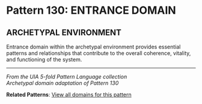 # Pattern 130: ENTRANCE DOMAIN

## ARCHETYPAL ENVIRONMENT

Entrance domain within the archetypal environment provides essential patterns and relationships that contribute to the overall coherence, vitality, and functioning of the system.

---

*From the UIA 5-fold Pattern Language collection*  
*Archetypal domain adaptation of Pattern 130*

**Related Patterns**: [View all domains for this pattern](../../UIA/md/T130%20ENTRANCE%20DOMAIN.md)

